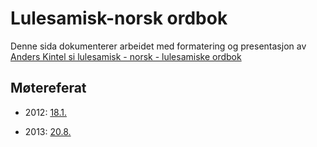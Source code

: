 # Lulesamisk-norsk ordbok

Denne sida dokumenterer arbeidet med formatering og presentasjon
av [Anders Kintel si lulesamisk - norsk - lulesamiske ordbok](http://gtweb.uit.no/webdict/ak/smj2nob/index.html)

## Møtereferat

- 2012:
  [18.1.](../admin/dicts/Meeting_2012-01-18.html)

- 2013:
  [20.8.](smj/Planlegging.html)
